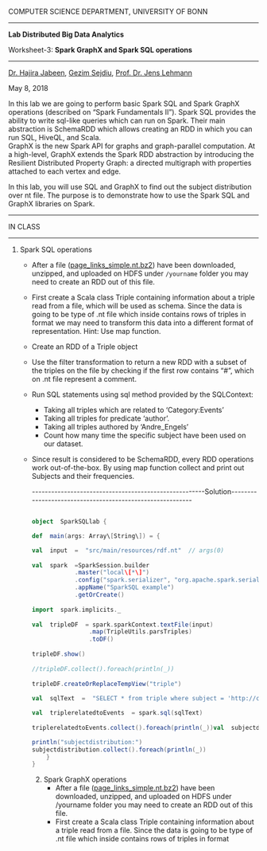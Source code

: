 COMPUTER SCIENCE DEPARTMENT, UNIVERSITY OF BONN

* * *

**Lab Distributed Big Data Analytics**

Worksheet-3: **Spark GraphX and Spark SQL operations**

* * *

[Dr. Hajira Jabeen](http://sda.cs.uni-bonn.de/dr-hajira-jabeen/), [Gezim Sejdiu](http://sda.cs.uni-bonn.de/gezim-sejdiu/), [Prof. Dr. Jens Lehmann](http://sda.cs.uni-bonn.de/prof-dr-jens-lehmann/)

May 8, 2018

In this lab we are going to perform basic Spark SQL and Spark GraphX operations (described on “Spark Fundamentals II”). Spark SQL provides the ability to write sql-like queries which can run on Spark. Their main abstraction is SchemaRDD which allows creating an RDD in which you can run SQL, HiveQL, and Scala.  
GraphX is the new Spark API for graphs and graph-parallel computation. At a high-level, GraphX extends the Spark RDD abstraction by introducing the Resilient Distributed Property Graph: a directed multigraph with properties attached to each vertex and edge.

In this lab, you will use SQL and GraphX to find out the subject distribution over nt file. The purpose is to demonstrate how to use the Spark SQL and GraphX libraries on Spark.

* * *

IN CLASS

* * *

1.  Spark SQL operations

    - After a file ([page\_links\_simple.nt.bz2](http://downloads.dbpedia.org/3.9/simple/page_links_simple.nt.bz2)) have been downloaded, unzipped, and uploaded on HDFS under `/yourname` folder you may need to create an RDD out of this file.
    - First create a Scala class Triple containing information about a triple read from a file, which will be used as schema. Since the data is going to be type of .nt file which inside contains rows of triples in format <subject> <predicate> <object> we may need to transform this data into a different format of representation. Hint: Use map function.
    - Create an RDD of a Triple object
    - Use the filter transformation to return a new RDD with a subset of the triples on the file by checking if the first row contains “#”, which on .nt file represent a comment.
    - Run SQL statements using sql method provided by the SQLContext:
        - Taking all triples which are related to ‘Category:Events’
        - Taking all triples for predicate ‘author’.
        - Taking all triples authored by ‘Andre_Engels’
        - Count how many time the specific subject have been used on our dataset.

    - Since result is considered to be SchemaRDD, every RDD operations work out-of-the-box. By using map function collect and print out Subjects and their frequencies.

------------------------------------------------------Solution----------------------------------------------------------
```scala

object  SparkSQLlab {

def  main(args: Array\[String\]) = {

val  input  =  "src/main/resources/rdf.nt"  // args(0)  
  
val  spark  =SparkSession.builder  
            .master("local\[*\]")  
            .config("spark.serializer", "org.apache.spark.serializer.KryoSerializer")  
            .appName("SparkSQL example")  
            .getOrCreate()  
  
import  spark.implicits._  
  
val  tripleDF  = spark.sparkContext.textFile(input)  
                .map(TripleUtils.parsTriples)  
                .toDF()  
  
tripleDF.show()  
  
//tripleDF.collect().foreach(println(_))  
  
tripleDF.createOrReplaceTempView("triple")  
  
val  sqlText  =  "SELECT * from triple where subject = 'http://commons.dbpedia.org/resource/Category:Events'" 

val  triplerelatedtoEvents  = spark.sql(sqlText)  
  
triplerelatedtoEvents.collect().foreach(println(_))val  subjectdistribution  = spark.sql("select subject, count(*) from triple group by subject") 

println("subjectdistribution:")  
subjectdistribution.collect().foreach(println(_))  
    }    
}
```

2.  Spark GraphX operations
    - After a file ([page\_links\_simple.nt.bz2](http://downloads.dbpedia.org/3.9/simple/page_links_simple.nt.bz2)) have been downloaded, unzipped, and uploaded on HDFS under /yourname folder you may need to create an RDD out of this file.
    - First create a Scala class Triple containing information about a triple read from a file. Since the data is going to be type of .nt file which inside contains rows of triples in format <subject> <predicate> <object> we may need to transform this data into a different format of representation. Hint: Use map function.
    - Use the filter transformation to return a new RDD with a subset of the triples on the file by checking if the first row contains “#”, which on .nt file represent a comment.
    - Perform these operations in order to transform your data into GraphX
        - Generate vertices by combining (Subject, Object) as VertexId and their value.x
        - Create Edges by using subject as a key to join within vertices and generate Edge into format (s\_index, obj\_index, predicate)
    - Compute connected components for triples containing “author” as a predicate.
    - Compute triangle count.
    - List top 5 connected component by applying pagerank over them.

------------------------------------------------------Solution----------------------------------------------------------
```scala

object  SparkGraphXlab {
def  main(args: Array\[String\]) = {
val  input  =  "src/main/resources/rdf.nt"  // args(0)  
  
val  spark  =  SparkSession.builder  
            .master("local\[*\]")  
            .config("spark.serializer", "org.apache.spark.serializer.KryoSerializer")  
            .appName("GraphX example")  
            .getOrCreate()  
  
val  tripleRDD  = spark.sparkContext.textFile(input)  
.map(TripleUtils.parsTriples)  
  
val  tutleSubjectObject  = tripleRDD.map { x => (x.subject, x.`object`) }

type  VertexId  =  Long  
  
val  indexVertexID  = (tripleRDD.map(_.subject) union tripleRDD.map(_.`object`)).distinct().zipWithIndex()
val  vertices:  RDD[(VertexId, String)] = indexVertexID.map(f => (f._2, f._1))

val  tuples  = tripleRDD.keyBy(_.subject).join(indexVertexID).map( 
{
    case (k, (Triple(s, p, o), si)) => (o, (si, p))  
})

val  edges:  RDD[Edge[String]] = tuples.join(indexVertexID).map({
    case (k, ((si, p), oi)) =>  Edge(si, oi, p)  
})  
  
val  graph  =  Graph(vertices, edges)  
  
graph.vertices.collect().foreach(println(_))  
  
println("edges")  
graph.edges.collect().foreach(println(_))  
  
val  subrealsourse  = graph.subgraph(t => t.attr ==  "http://commons.dbpedia.org/property/source")  
println("subrealsourse")  
subrealsourse.vertices.collect().foreach(println(_))  
  
val  conncompo  = subrealsourse.connectedComponents()
val  pageranl  = graph.pageRank(0.0001)  
  
val  printoutrankedtriples  = pageranl.vertices.join(graph.vertices)  
.map({ case (k, (r, v)) => (k, r, v) })  
.sortBy(5  - _._2)  
  
println("printoutrankedtriples")  
printoutrankedtriples.take(5).foreach(println(_))  
 }  
}
```
* * *

AT HOME

* * *

1.  Read and explore
    - Spark SQL, DataFrames and Datasets Guide
    - GraphX Programming Guide
    - RDF Class Distribution - using Spark SQL - count the usage of respective classes of a RDF dataset.
    Hint: Class fulfils the rule(?predicate = rdf:type && ?object.isIRI())).
        - Read the nt file into an RDD of triples.
        - Apply map function for separating triples into (Subject, Predicate, Object)
        - Apply filter transformation for defining the respective classes.
        - Count the frequencies of Object by using sql statement
        - Return the top 100 classes used in the dataset.

2.  Using GraphX To Analyze a Real Graph
    - Count the number of vertices and edges in the graph
    - How many resources are on your graph?
    - What is the max in-degree of this graph?
    - Which triple are related to ‘Category:Events’
    - Run Pagerank for 50 iterations.
    - Compute similarity between two nodes - using Spark GraphX
        - Apply different similarity measures
            - Jaccard similarity
            - Edit distance

3.  Further readings
    - [Spark SQL: Relational Data Processing in Spark](https://amplab.cs.berkeley.edu/wp-content/uploads/2015/03/SparkSQLSigmod2015.pdf)
    - [Shark: SQL and Rich Analytics at Scale](http://people.csail.mit.edu/matei/papers/2013/sigmod_shark.pdf)
    - [GraphX: Graph Processing in a Distributed Dataflow Framework](https://amplab.cs.berkeley.edu/wp-content/uploads/2014/09/graphx.pdf)
